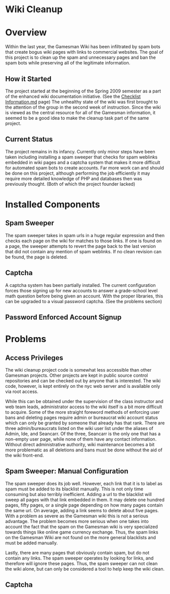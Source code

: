 Wiki Cleanup
============

Overview
========

Within the last year, the Gamesman Wiki has been infiltrated by spam bots that create bogus wiki pages with links to commercial websites. The goal of this project is to clean up the spam and unnecessary pages and ban the spam bots while preserving all of the legitimate information.

How it Started
--------------

The project started at the beginning of the Spring 2009 semester as a part of the enhanced wiki documentation initiative. (See the [Checklist Information.md](Checklist_Information.md "wikilink") page) The unhealthy state of the wiki was first brought to the attention of the group in the second week of instruction. Since the wiki is viewed as the central resource for all of the Gamesman information, it seemed to be a good idea to make the cleanup task part of the same project.

Current Status
--------------

The project remains in its infancy. Currently only minor steps have been taken including installing a spam sweeper that checks for spam weblinks embedded in wiki pages and a captcha system that makes it more difficult for automated spam bots to create accounts. Far more work can and should be done on this project, although performing the job efficiently it may require more detailed knowledge of PHP and databases then was previously thought. (Both of which the project founder lacked)

Installed Components
====================

Spam Sweeper
------------

The spam sweeper takes in spam urls in a huge regular expression and then checks each page on the wiki for matches to those links. If one is found on a page, the sweeper attempts to revert the page back to the last version that did not contain any mention of spam weblinks. If no clean revision can be found, the page is deleted.

Captcha
-------

A captcha system has been partially installed. The current configuration forces those signing up for new accounts to answer a grade-school level math question before being given an account. With the proper libraries, this can be upgraded to a visual password captcha. (See the problems section)

Password Enforced Account Signup
--------------------------------

Problems
========

Access Privileges
-----------------

The wiki cleanup project code is somewhat less accessible than other Gamesman projects. Other projects are kept in public source control repositories and can be checked out by anyone that is interested. The wiki code, however, is kept entirely on the nyc web server and is available only via root access.

While this can be obtained under the supervision of the class instructor and web team leads, administrator access to the wiki itself is a bit more difficult to acquire. Some of the more straight foreword methods of enforcing user bans and deleting pages require admin or bureaucrat wiki account status which can only be granted by someone that already has that rank. There are three admin/bureaucrats listed on the wiki user list under the aliases of Admin, Ide, and Seancarr. Of the three, Seancarr is the only one that has a non-empty user page, while none of them have any contact information. Without direct administrative authority, wiki maintenance becomes a bit more problematic as all deletions and bans must be done without the aid of the wiki front-end.

Spam Sweeper: Manual Configuration
----------------------------------

The spam sweeper does its job well. However, each link that it is to label as spam must be added to its blacklist manually. This is not only time consuming but also terribly inefficient. Adding a url to the blacklist will sweep all pages with that link embedded in them. It may delete one hundred pages, fifty pages, or a single page depending on how many pages contain the same url. On average, adding a link seems to delete about five pages. With a problem as severe as the Gamesman wiki this is not a serious advantage. The problem becomes more serious when one takes into account the fact that the spam on the Gamesman wiki is very specialized towards things like online game currency exchange. Thus, the spam links on the Gamesman Wiki are not found on the more general blacklists and must be added manually.

Lastly, there are many pages that obviously contain spam, but do not contain any links. The spam sweeper operates by looking for links, and therefore will ignore these pages. Thus, the spam sweeper can not clean the wiki alone, but can only be considered a tool to help keep the wiki clean.

Captcha
-------
